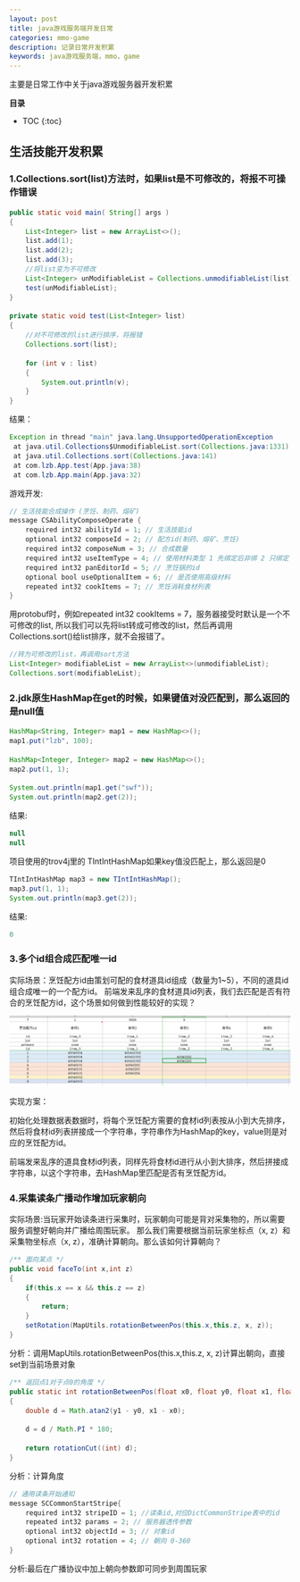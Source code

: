 ```yaml
---
layout: post
title: java游戏服务端开发日常
categories: mmo-game
description: 记录日常开发积累
keywords: java游戏服务端，mmo，game
---
```


主要是日常工作中关于java游戏服务器开发积累



**目录**

* TOC
{:toc}

## 生活技能开发积累


### 1.Collections.sort(list)方法时，如果list是不可修改的，将报不可操作错误

```java
public static void main( String[] args )
{
    List<Integer> list = new ArrayList<>();
    list.add(1);
    list.add(2);
    list.add(3);
    //将list变为不可修改
    List<Integer> unModifiableList = Collections.unmodifiableList(list);
    test(unModifiableList);
}

private static void test(List<Integer> list)
{
    //对不可修改的list进行排序，将报错
    Collections.sort(list);

    for (int v : list)
    {
        System.out.println(v);
    }
}
```
结果：
```java
Exception in thread "main" java.lang.UnsupportedOperationException
 at java.util.Collections$UnmodifiableList.sort(Collections.java:1331)
 at java.util.Collections.sort(Collections.java:141)
 at com.lzb.App.test(App.java:38)
 at com.lzb.App.main(App.java:32)
```

游戏开发:

```java
// 生活技能合成操作 (烹饪、制药、熔矿)
message CSAbilityComposeOperate {
    required int32 abilityId = 1; // 生活技能id
    optional int32 composeId = 2; // 配方id(制药、熔矿、烹饪)
    required int32 composeNum = 3; // 合成数量
    required int32 useItemType = 4; // 使用材料类型 1 先绑定后非绑 2 只绑定 3 只非绑
    required int32 panEditorId = 5; // 烹饪锅的id
    optional bool useOptionalItem = 6; // 是否使用高级材料
    repeated int32 cookItems = 7; // 烹饪消耗食材列表
}
```
用protobuf时，例如repeated int32 cookItems = 7，服务器接受时默认是一个不可修改的list, 
所以我们可以先将list转成可修改的list，然后再调用Collections.sort()给list排序，就不会报错了。

```java
//转为可修改的list，再调用sort方法
List<Integer> modifiableList = new ArrayList<>(unmodifiableList);
Collections.sort(modifiableList);
```

### 2.jdk原生HashMap在get的时候，如果键值对没匹配到，那么返回的是null值

```java
HashMap<String, Integer> map1 = new HashMap<>();
map1.put("lzb", 100);

HashMap<Integer, Integer> map2 = new HashMap<>();
map2.put(1, 1);

System.out.println(map1.get("swf"));
System.out.println(map2.get(2));
```
结果:
```java
null
null
```

项目使用的trov4j里的 TIntIntHashMap如果key值没匹配上，那么返回是0

```java
TIntIntHashMap map3 = new TIntIntHashMap();
map3.put(1, 1);
System.out.println(map3.get(2));
```
结果:
```java
0
```

### 3.多个id组合成匹配唯一id

实际场景：烹饪配方id由策划可配的食材道具id组成（数量为1~5），不同的道具id组合成唯一的一个配方id。
前端发来乱序的食材道具id列表，我们去匹配是否有符合的烹饪配方id，这个场景如何做到性能较好的实现？

![](/images/posts/mmo_game/1.png)

实现方案：

初始化处理数据表数据时，将每个烹饪配方需要的食材id列表按从小到大先排序，然后将食材id列表拼接成一个字符串，字符串作为HashMap的key，value则是对应的烹饪配方id。

前端发来乱序的道具食材id列表，同样先将食材id进行从小到大排序，然后拼接成字符串，以这个字符串，去HashMap里匹配是否有烹饪配方id。


### 4.采集读条广播动作增加玩家朝向

实际场景:当玩家开始读条进行采集时，玩家朝向可能是背对采集物的，所以需要服务调整好朝向并广播给周围玩家。
那么我们需要根据当前玩家坐标点（x, z）和采集物坐标点（x, z），准确计算朝向。那么该如何计算朝向？
```java
/** 面向某点 */
public void faceTo(int x,int z)
{
	if(this.x == x && this.z == z)
	{
		return;
	}
	setRotation(MapUtils.rotationBetweenPos(this.x,this.z, x, z));
}
```
分析：调用MapUtils.rotationBetweenPos(this.x,this.z, x, z)计算出朝向，直接set到当前场景对象

```java
/** 返回点1对于点0的角度 */
public static int rotationBetweenPos(float x0, float y0, float x1, float y1) 
{
	double d = Math.atan2(y1 - y0, x1 - x0);

	d = d / Math.PI * 180;

	return rotationCut((int) d);
}
```
分析：计算角度

```java
// 通用读条开始通知
message SCCommonStartStripe{
	required int32 stripeID = 1; //读条id,对应DictCommonStripe表中的id
	repeated int32 params = 2; // 服务器透传参数
	optional int32 objectId = 3; // 对象id
	optional int32 rotation = 4; // 朝向 0-360
}
```
分析:最后在广播协议中加上朝向参数即可同步到周围玩家
